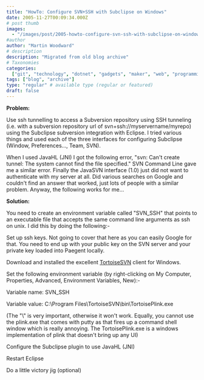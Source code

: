 ```yaml
---
title: "HowTo: Configure SVN+SSH with Subclipse on Windows"
date: 2005-11-27T00:09:34.000Z
# post thumb
images:
  - "/images/post/2005-howto-configure-svn-ssh-with-subclipse-on-windows.jpg"
#author
author: "Martin Woodward"
# description
description: "Migrated from old blog archive"
# Taxonomies
categories:
  ["git", "technology", "dotnet", "gadgets", "maker", "web", "programming"]
tags: ["blog", "archive"]
type: "regular" # available type (regular or featured)
draft: false
---
```


**Problem:**

Use ssh tunnelling to access a Subversion repository using SSH tunneling (i.e. with a subversion repository url of svn+ssh://myservername/myrepo) using the Subclipse subversion integration with Eclipse. I tried various things and used each of the three interfaces for configuring Subclipse (Window, Preferences..., Team, SVN).

When I used JavaHL (JNI) I got the following error, "svn: Can't create tunnel: The system cannot find the file specified." SVN Command Line gave me a similar error. Finally the JavaSVN interface (1.0) just did not want to authenticate with my server at all. Did various searches on Google and couldn't find an answer that worked, just lots of people with a similar problem. Anyway, the following works for me...

**Solution:**

You need to create an environment variable called "SVN_SSH" that points to an executable file that accepts the same command line arguments as ssh on unix. I did this by doing the following:-

Set up ssh keys. Not going to cover that here as you can easily Google for that. You need to end up with your public key on the SVN server and your private key loaded into Paegent locally.

Download and installed the excellent [TortoiseSVN](http://tortoisesvn.sourceforge.net/) client for Windows.

Set the following environment variable (by right-clicking on My Computer, Properties, Advanced, Environment Variables, New):-

Variable name: SVN_SSH

Variable value: C:\\Program Files\\TortoiseSVN\\bin\\TortoisePlink.exe

(The "\\" is very important, otherwise it won't work. Equally, you cannot use the plink.exe that comes with putty as that fires up a command shell window which is really annoying. The TortoisePlink.exe is a windows implementation of plink that doesn't bring up any UI)

Configure the Subclipse plugin to use JavaHL (JNI)

Restart Eclipse

Do a little victory jig (optional)
